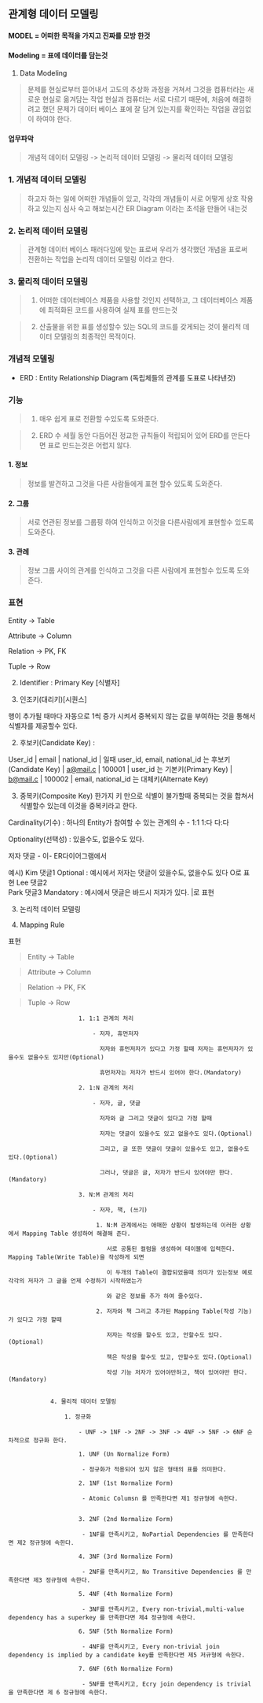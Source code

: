 ## 관계형 데이터 모델링

#### MODEL = 어떠한 목적을 가지고 진짜를 모방 한것

#### Modeling = 표에 데이터를 담는것

1. Data Modeling 
				
> 문제를 현실로부터 뜯어내서 고도의 추상화 과정을 거쳐서 그것을 컴퓨터라는 새로운 현실로 옮겨담는 작업 현실과 컴퓨터는 서로 다르기 때문에,
처음에 해결하려고 했던 문제가 데이터 베이스 표에 잘 담겨 있는지를 확인하는 작업을 끊임없이 하여야 한다.		

#### 업무파악 
				
> 개념적 데이터 모델링 -> 논리적 데이터 모델링 -> 물리적 데이터 모델링

### 1. 개념적 데이터 모델링
						
> 하고자 하는 일에 어떠한 개념들이 있고, 
각각의 개념들이 서로 어떻게 상호 작용하고 있는지 심사 숙고 해보는시간
ER Diagram 이라는 초석을 만들어 내는것
						 
### 2. 논리적 데이터 모델링
						
> 관계형 데이터 베이스 패러다임에 맞는 표로써 우리가 생각했던 개념을 표로써
전환하는 작업을 논리적 데이터 모델링 이라고 한다.
						
### 3. 물리적 데이터 모델링
							
> 1.  어떠한 데이터베이스 제품을 사용할 것인지 선택하고,
그 데이터베이스 제품에 최적화된 코드를 사용하여 실제 표를 만드는것
							
> 2.  산출물을 위한 표를 생성할수 있는 SQL의 코드를 갖게되는 것이
물리적 데이터 모델링의 최종적인 목적이다.
							
### 개념적 모델링 
				
- ERD : Entity Relationship Diagram (독립체들의 관계를 도표로 나타낸것)
							
### 기능
>1. 매우 쉽게 표로 전환할 수있도록 도와준다.
								
>2. ERD 수 세월 동안 다듬어진 정교한 규칙들이 적립되어 있어 ERD를 만든다면 표로 만드는것은 어렵지 않다.
								
#### 1. 정보 
										
> 정보를 발견하고 그것을 다른 사람들에게 표현 할수 있도록 도와준다.
#### 2. 그룹
										
> 서로 연관된 정보를 그룹핑 하여 인식하고 이것을 다른사람에게 표현할수 있도록 도와준다.
									
#### 3. 관례
										
> 정보 그룹 사이의 관계를 인식하고 그것을 다른 사람에게 표현할수 있도록 도와준다.
							  
### 표현	 

Entity      -> 	Table
									 
Attribute   ->	Column  
									
Relation    -> 	PK, FK
									 
Tuple       -> 	Row
														
					
2. Identifier : Primary Key [식별자]
							
1. 인조키(대리키)[시퀀스] 

행이 추가될 때마다 자동으로 1씩 증가 시켜서 중복되지 않는 값을 부여하는 것을 통해서 식별자를 제공할수 있다. 
								
2. 후보키(Candidate Key) : 	

User_id	  | email    | national_id |  일때   user_id, email, national_id 는 후보키(Candidate Key)
																	  |	a@mail.c | 100001	   |		user_id 는 기본키(Primary Key) 
																	  |	b@mail.c | 100002	   |	  	email, national_id 는 대체키(Alternate Key)
								
3. 중복키(Composite Key)
한가지 키 만으로 식별이 불가할때 중복되는 것을 합쳐서 식별할수 있는데 이것을 중복키라고 한다. 
							
Cardinality(기수) : 하나의 Entity가 참여할 수 있는 관계의 수 - 1:1 1:다 다:다
							
Optionality(선택성) : 있을수도, 없을수도 있다.
							
저자		댓글	- 이- ER다이어그램에서 
								
예시)	Kim			댓글1		Optional : 예시에서 저자는 댓글이 있을수도, 없을수도 있다 	 	O로 표현
Lee			댓글2										
Park		댓글3		Mandatory : 예시에서 댓글은 바드시 저자가 있다.				|로 표현
				
3. 논리적 데이터 모델링
				
1. Mapping Rule
						
표현 	 

>Entity      -> 	Table
									 
>Attribute   ->	Column  
									
>Relation    -> 	PK, FK
									 
>Tuple       -> 	Row
											
						
						1. 1:1 관계의 처리
							
							- 저자, 휴먼저자
							
							  저자와 휴먼저자가 있다고 가정 할때 저자는 휴먼저자가 있을수도 없을수도 있지만(Optional)
							  
							  휴먼저자는 저자가 반드시 있어야 한다.(Mandatory)
						
						2. 1:N 관계의 처리
						
							- 저자, 글, 댓글
							
							  저자와 글 그리고 댓글이 있다고 가정 할때 
							  
							  저자는 댓글이 있을수도 있고 없을수도 있다.(Optional)
							  
							  그리고, 글 또한 댓글이 댓글이 있을수도 있고, 없을수도 있다.(Optional)
							  
							  그러나, 댓글은 글, 저자가 반드시 있어야만 한다.(Mandatory)
					
						3. N:M 관계의 처리
							
							- 저자, 책, (쓰기)
							
							 1. N:M 관계에서는 애매한 상황이 발생하는데 이러한 상황에서 Mapping Table 생성하여 해결해 준다.
							
								서로 공통된 컬럼을 생성하여 테이블에 입력한다. Mapping Table(Write Table)을 작성하게 되면 
								
								이 두개의 Table이 결합되었을때 의미가 있는정보 예로 각각의 저자가 그 글을 언제 수정하기 시작하였는가
								
								와 같은 정보를 추가 하여 줄수있다.
								
							 2. 저자와 책 그리고 추가된 Mapping Table(작성 기능)가 있다고 가정 할때
							 
								저자는 작성을 할수도 있고, 안할수도 있다.(Optional)
								
								책은 작성을 할수도 있고, 안할수도 있다.(Optional)
								
								작성 기능 저자가 있어야만하고, 책이 있어야만 한다.(Mandatory)

							
				4. 물리적 데이터 모델링
				
					1. 정규화
					
						- UNF -> 1NF -> 2NF -> 3NF -> 4NF -> 5NF -> 6NF 순차적으로 정규화 한다.
					
						1. UNF (Un Normalize Form)
						
						 - 정규화가 적용되어 있지 않은 형태의 표를 의미한다.						   
						 
						2. 1NF (1st Normalize Form) 
						
						 - Atomic Columsn 를 만족한다면 제1 정규형에 속한다.
						   
						 
						3. 2NF (2nd Normalize Form) 
						 
						 - 1NF를 만족시키고, NoPartial Dependencies 를 만족한다면 제2 정규형에 속한다.
						
						4. 3NF (3rd Normalize Form)  

						 - 2NF를 만족시키고, No Transitive Dependencies 를 만족한다면 제3 정규형에 속한다.
						 
						5. 4NF (4th Normalize Form) 
						
						 - 3NF를 만족시키고, Every non-trivial,multi-value dependency has a superkey 를 만족한다면 제4 정규형에 속한다.
						
						6. 5NF (5th Normalize Form) 
						
						 - 4NF를 만족시키고, Every non-trivial join dependency is implied by a candidate key를 만족한다면 제5 저규형에 속한다.
						
						7. 6NF (6th Normalize Form) 
						
						 - 5NF를 만족시키고, Ecry join dependency is trivial을 만족한다면 제 6 정규형에 속한다.
							  
		 
